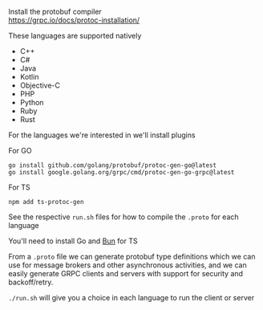Install the protobuf compiler  
https://grpc.io/docs/protoc-installation/

These languages are supported natively
- C++
- C#
- Java
- Kotlin
- Objective-C
- PHP
- Python
- Ruby
- Rust

For the languages we're interested in we'll install plugins

For GO
```
go install github.com/golang/protobuf/protoc-gen-go@latest
go install google.golang.org/grpc/cmd/protoc-gen-go-grpc@latest
```

For TS
```
npm add ts-protoc-gen
```

See the respective `run.sh` files for how to compile the `.proto` for each language  

You'll need to install Go and [Bun](https://bun.sh/) for TS

From a `.proto` file we can generate protobuf type definitions which we can use for message brokers and other asynchronous activities, and we can easily generate GRPC clients and servers with support for security and backoff/retry.

`./run.sh` will give you a choice in each language to run the client or server